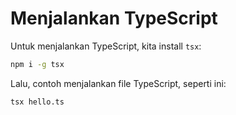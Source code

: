 # Menjalankan TypeScript

Untuk menjalankan TypeScript, kita install `tsx`:

```bash
npm i -g tsx
```

Lalu, contoh menjalankan file TypeScript, seperti ini:

```bash
tsx hello.ts
```